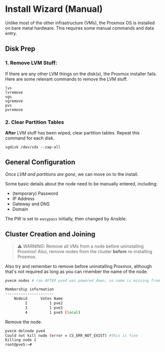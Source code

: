 # Install Wizard (Manual)
Unlike most of the other infrastructure (VMs), the Proxmox OS is installed on bare metal hardware. This requires some manual commands and data entry.
## Disk Prep
### 1. Remove LVM Stuff:
If there are any other LVM things on the disk(s), the Proxmox installer fails. Here are some relevant commands to remove the LVM stuff.
```
lvs
lvremove
vgs
vgremove
pvs
pvremove
```
### 2. Clear Partition Tables
**After** LVM stuff has been wiped, clear partition tables. Repeat this command for each disk.
```
sgdisk /dev/sdx --zap-all
```
## General Configuration
*Once LVM and partitions are gone*, we can move on to the install.

Some basic details about the node need to be manually entered, including:
- (temporary) Password
- IP Address
- Gateway and DNS
- Domain

The PW is set to `easypass` initially, then changed by Ansible.

## Cluster Creation and Joining
> ⚠️ WARNING: Remove all VMs from a node before uninstalling Proxmox! Also, remove nodes from the cluster **before** re-installing Proxmox.  

Also try and remember to remove before uninstalling Proxmox, although that's not required as long as you can rmember the name of the node.
```sh
pvecm nodes # ran AFTER pve4 was powered down, so name is missing from output.

Membership information
----------------------
    Nodeid      Votes Name
         2          1 pve2
         3          1 pve3
         4          1 pve5 (local)
```
Remove the node.
```sh
pvecm delnode pve4
Could not kill node (error = CS_ERR_NOT_EXIST) #this is fine
Killing node 1
root@pve5:~# 
```
